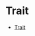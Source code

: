 # Trait

<!--ts-->
* [Trait](#trait)

<!-- Created by https://github.com/ekalinin/github-markdown-toc -->
<!-- Added by: runner, at: Sat Oct 15 10:54:44 UTC 2022 -->

<!--te-->






